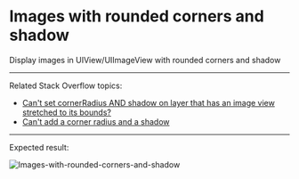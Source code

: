 # Images with rounded corners and shadow
Display images in UIView/UIImageView with rounded corners and shadow

---

Related Stack Overflow topics:
- [Can't set cornerRadius AND shadow on layer that has an image view stretched to its bounds?](http://stackoverflow.com/a/34582131/1966109)
- [Can't add a corner radius and a shadow](http://stackoverflow.com/a/34572800/1966109)

---

Expected result:

![Images-with-rounded-corners-and-shadow](https://i.stack.imgur.com/3eqVq.png)
